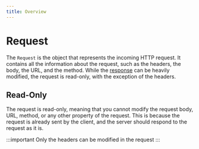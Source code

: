 ```yaml
---
title: Overview
---
```


# Request

The `Request` is the object that represents the incoming HTTP request. It contains all the information about the request, such as the headers, the body, the URL, and the method. While the [response](./../response/overview) can be heavily modified, the request is read-only, with the exception of the headers.

## Read-Only

The request is read-only, meaning that you cannot modify the request body, URL, method, or any other property of the request. This is because the request is already sent by the client, and the server should respond to the request as it is.

:::important
Only the headers can be modified in the request
:::
